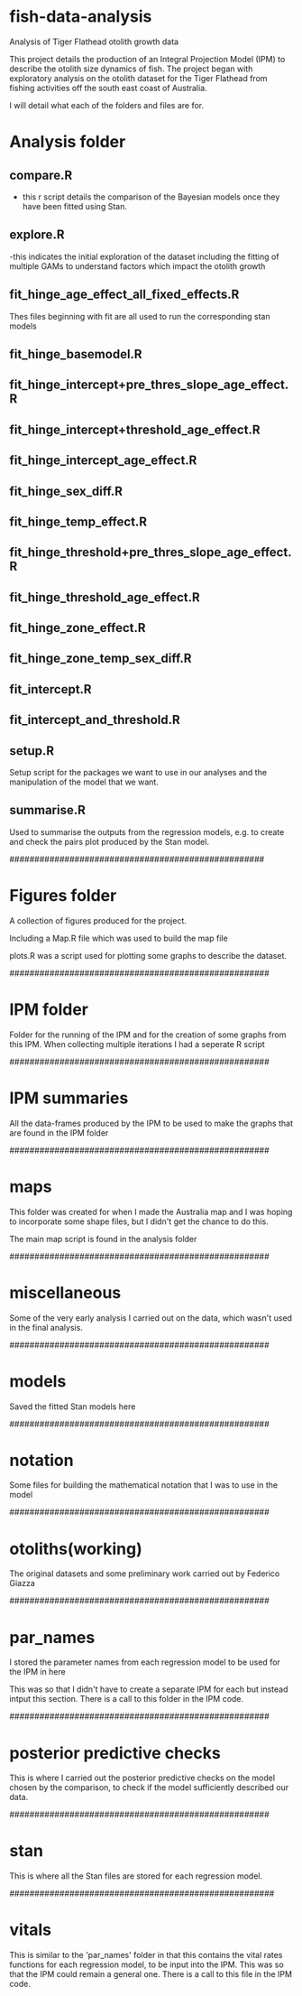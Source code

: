 # fish-data-analysis
Analysis of Tiger Flathead otolith growth data

This project details the production of an Integral Projection Model (IPM) to describe the otolith size dynamics of fish.
The project began with exploratory analysis on the otolith dataset for the Tiger Flathead from fishing activities off the south
east coast of Australia.

I will detail what each of the folders and files are for.

# Analysis folder

## compare.R 
- this r script details the comparison of the Bayesian models once they have been fitted using Stan.

## explore.R 
-this indicates the initial exploration of the dataset including the fitting of multiple GAMs to understand factors
which impact the otolith growth

## fit_hinge_age_effect_all_fixed_effects.R

Thes files beginning with fit are all used to run the corresponding stan models

## fit_hinge_basemodel.R

## fit_hinge_intercept+pre_thres_slope_age_effect.R

## fit_hinge_intercept+threshold_age_effect.R

## fit_hinge_intercept_age_effect.R

## fit_hinge_sex_diff.R

## fit_hinge_temp_effect.R

## fit_hinge_threshold+pre_thres_slope_age_effect.R

## fit_hinge_threshold_age_effect.R

## fit_hinge_zone_effect.R

## fit_hinge_zone_temp_sex_diff.R

## fit_intercept.R

## fit_intercept_and_threshold.R

## setup.R

Setup script for the packages we want to use in our analyses and the manipulation of the model
that we want.

## summarise.R

Used to summarise the outputs from the regression models, e.g. to create and check the pairs plot produced by the 
Stan model.

###################################################

# Figures folder 

A collection of figures produced for the project.

Including a Map.R file which was used to build the map file

plots.R was a script used for plotting some graphs to describe the dataset.

####################################################

# IPM folder

Folder for the running of the IPM and for the creation of some graphs from this IPM.
When collecting multiple iterations I had a seperate R script

####################################################

# IPM summaries

All the data-frames produced by the IPM to be used to make the graphs that
are found in the IPM folder

####################################################

# maps

This folder was created for when I made the Australia map and I was hoping to incorporate some shape files,
but I didn't get the chance to do this.

The main map script is found in the analysis folder

####################################################

# miscellaneous 

Some of the very early analysis I carried out on the data, which wasn't used in the final analysis.

####################################################

# models

Saved the fitted Stan models here

####################################################

# notation

Some files for building the mathematical notation that I was to use in the model

####################################################

# otoliths(working)

The original datasets and some preliminary work carried out by Federico Giazza

####################################################

# par_names

I stored the parameter names from each regression model to be used for the IPM in here

This was so that I didn't have to create a separate IPM for each but instead intput this section.
There is a call to this folder in the IPM code.

####################################################

# posterior predictive checks

This is where I carried out the posterior predictive checks on the model chosen by the comparison, to check
if the model sufficiently described our data.

####################################################

# stan

This is where all the Stan files are stored for each regression model.

#####################################################

# vitals

This is similar to the 'par_names' folder in that this contains the vital rates functions for each regression model,
to be input into the IPM. This was so that the IPM could remain a general one. There is a call to this file 
in the IPM code.
